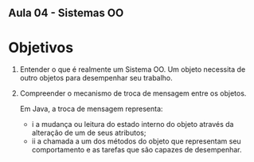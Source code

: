 ## Aula 04 - Sistemas OO 


# Objetivos

1. Entender o que é realmente um Sistema OO.
    Um objeto necessita de outro objetos para desempenhar seu trabalho.  

2. Compreender o mecanismo de troca de mensagem entre os objetos.

    Em Java, a troca de mensagem representa: 
    - i a mudança ou leitura do estado interno do objeto através da alteração de um de seus atributos;
     - ii a chamada a um dos métodos do objeto que representam seu comportamento e as tarefas que são capazes de desempenhar. 